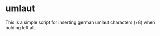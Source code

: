 # umlaut

This is a simple script for inserting german umlaut characters (+ß) when holding left alt.
